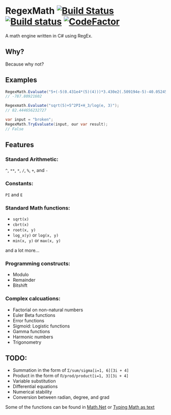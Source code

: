 # RegexMath [![Build Status](https://dev.azure.com/kaworinakano/RegexMath/_apis/build/status/hizamakura.RegexMath?branchName=master)](https://dev.azure.com/kaworinakano/RegexMath/_build/latest?definitionId=1&branchName=master) [![Build status](https://ci.appveyor.com/api/projects/status/syavs460i5pgeoiq?svg=true)](https://ci.appveyor.com/project/hizamakura/regexmath) [![CodeFactor](https://www.codefactor.io/repository/github/hizamakura/regexmath/badge/master)](https://www.codefactor.io/repository/github/hizamakura/regexmath/overview/master)

A math engine written in C# using RegEx.

## Why?
Because why not?

## Examples
```cs
RegexMath.Evaluate("5+(-5(0.431e4*(5)(4)))*3.430e2(.509194e-5)-40.05245");
// -787.80921602

Regexmath.Evaluate("sqrt(5)+5^2PI+H_3/log(e, 3)");
// 82.444656232727
```

```cs
var input = "broken";
RegexMath.TryEvaluate(input, our var result);
// False
```

## Features

### Standard Arithmetic:
`^`, `**`, `*`, `/`, `%`, `+`, and `-`

### Constants:
`PI` and `E`

### Standard Math functions:
- `sqrt(x)`
- `cbrt(x)`
- `root(x, y)`
- `log_x(y)` or `log(x, y)`
- `min(x, y)` or `max(x, y)`

and a lot more...

### Programming constructs:
- Modulo
- Remainder
- Bitshift

### Complex calcuations:
- Factorial on non-natural numbers
- Euler Beta functions
- Error functions
- Sigmoid: Logistic functions
- Gamma functions
- Harmonic numbers
- Trigonometry

## TODO:
- Summation in the form of `Σ/sum/sigma[i=1, 6][3i + 4]`
- Product in the form of `Π/prod/product[i=1, 3][3i + 4]`
- Variable substitution
- Differential equations
- Numerical stability
- Conversion between radian, degree, and grad

Some of the functions can be found in [Math.Net](https://numerics.mathdotnet.com/Functions.html) or [Typing Math as text](https://www.purplemath.com/modules/mathtext3.htm)
